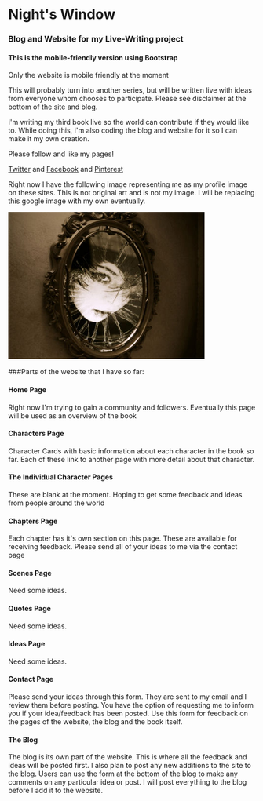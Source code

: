 # Night's Window
### Blog and Website for my Live-Writing project
#### This is the mobile-friendly version using Bootstrap
Only the website is mobile friendly at the moment

This will probably turn into another series, but will be written live with ideas from everyone whom chooses to
participate. Please see disclaimer at the bottom of the site and blog.

I'm writing my third book live so the world can contribute if they would like to. While doing this,
I'm also coding the blog and website for it so I can make it my own creation.

Please follow and like my pages!

[Twitter](https://twitter.com/nightswindow) and [Facebook](https://www.facebook.com/nightswindow/) and
[Pinterest](https://www.pinterest.com/nightswindow2/)

Right now I have the following image representing me as my profile image on these sites. This is not original art and
 is not my image. I will be replacing this google image with my own eventually.

![Night's Window Profile Picture - Creepy woman in Mirror](/code/client/images/creepy-mirror.jpg)

###Parts of the website that I have so far:
#### Home Page
Right now I'm trying to gain a community and followers. Eventually this page will be used as an overview of the book
#### Characters Page
Character Cards with basic information about each character in the book so far. Each of these link to another page
with more detail about that character.
#### The Individual Character Pages
These are blank at the moment. Hoping to get some feedback and ideas from people around the world
#### Chapters Page
Each chapter has it's own section on this page. These are available for receiving feedback. Please send all of your
ideas to me via the contact page
#### Scenes Page
Need some ideas.
#### Quotes Page
Need some ideas.
#### Ideas Page
Need some ideas.
#### Contact Page
Please send your ideas through this form. They are sent to my email and I review them before posting. You have the
option of requesting me to inform you if your idea/feedback has been posted. Use this form for feedback on the pages
of the website, the blog and the book itself.
#### The Blog
The blog is its own part of the website. This is where all the feedback and ideas will be posted first. I also plan
to post any new additions to the site to the blog. Users can use the form at the bottom of the blog to make any
comments on any particular idea or post. I will post everything to the blog before I add it to the website.